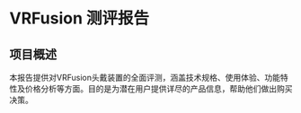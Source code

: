 # VRFusion 测评报告


## 项目概述

本报告提供对VRFusion头戴装置的全面评测，涵盖技术规格、使用体验、功能特性及价格分析等方面。目的是为潜在用户提供详尽的产品信息，帮助他们做出购买决策。
